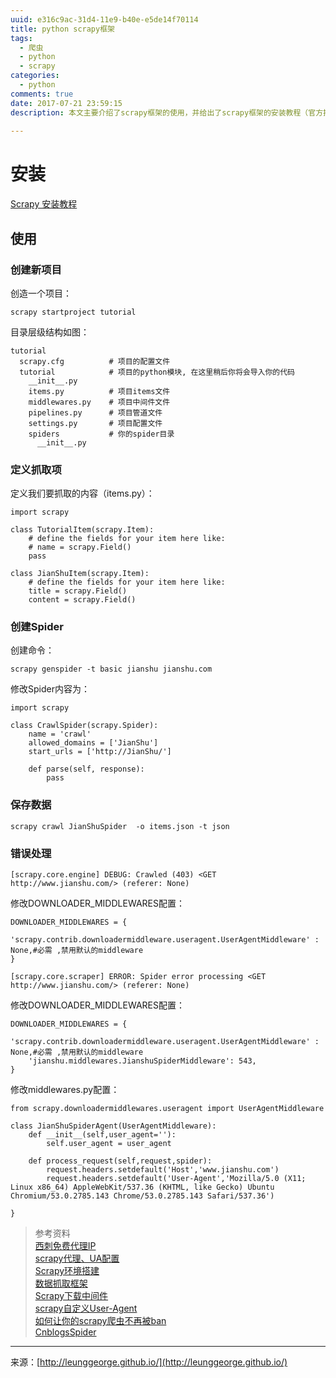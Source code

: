 ```yaml
---
uuid: e316c9ac-31d4-11e9-b40e-e5de14f70114
title: python scrapy框架
tags:
  - 爬虫
  - python
  - scrapy
categories:
  - python
comments: true
date: 2017-07-21 23:59:15
description: 本文主要介绍了scrapy框架的使用，并给出了scrapy框架的安装教程（官方指南）。 
 
---
```


# 安装

[Scrapy 安装教程](http://scrapy-chs.readthedocs.io/zh_CN/latest/intro/install.html)

## 使用
### 创建新项目
创造一个项目：  

```
scrapy startproject tutorial
```
目录层级结构如图：  

```
tutorial 
  scrapy.cfg          # 项目的配置文件
  tutorial            # 项目的python模块, 在这里稍后你将会导入你的代码
    __init__.py       
    items.py          # 项目items文件
    middlewares.py    # 项目中间件文件
    pipelines.py      # 项目管道文件
    settings.py       # 项目配置文件
    spiders           # 你的spider目录
      __init__.py     
```

### 定义抓取项
定义我们要抓取的内容（items.py）： 

```
import scrapy

class TutorialItem(scrapy.Item):
    # define the fields for your item here like:
    # name = scrapy.Field()
    pass

class JianShuItem(scrapy.Item):
    # define the fields for your item here like:
    title = scrapy.Field()
    content = scrapy.Field()    
```
### 创建Spider
创建命令：

```
scrapy genspider -t basic jianshu jianshu.com
```

修改Spider内容为：

```
import scrapy

class CrawlSpider(scrapy.Spider):
    name = 'crawl'
    allowed_domains = ['JianShu']
    start_urls = ['http://JianShu/']

    def parse(self, response):
        pass
```

### 保存数据

```
scrapy crawl JianShuSpider  -o items.json -t json
```

### 错误处理
`[scrapy.core.engine] DEBUG: Crawled (403) <GET http://www.jianshu.com/> (referer: None)`

修改DOWNLOADER_MIDDLEWARES配置：

```
DOWNLOADER_MIDDLEWARES = {
    'scrapy.contrib.downloadermiddleware.useragent.UserAgentMiddleware' : None,#必需 ,禁用默认的middleware
}
```

`[scrapy.core.scraper] ERROR: Spider error processing <GET http://www.jianshu.com/> (referer: None)`

修改DOWNLOADER_MIDDLEWARES配置：

```
DOWNLOADER_MIDDLEWARES = {
    'scrapy.contrib.downloadermiddleware.useragent.UserAgentMiddleware' : None,#必需 ,禁用默认的middleware
    'jianshu.middlewares.JianshuSpiderMiddleware': 543,
}
```

修改middlewares.py配置：

```
from scrapy.downloadermiddlewares.useragent import UserAgentMiddleware

class JianShuSpiderAgent(UserAgentMiddleware):
    def __init__(self,user_agent=''):
        self.user_agent = user_agent

    def process_request(self,request,spider):
        request.headers.setdefault('Host','www.jianshu.com')
        request.headers.setdefault('User-Agent','Mozilla/5.0 (X11; Linux x86_64) AppleWebKit/537.36 (KHTML, like Gecko) Ubuntu Chromium/53.0.2785.143 Chrome/53.0.2785.143 Safari/537.36')

}
```




> 参考资料  
> [西刺免费代理IP](http://www.xicidaili.com/)  
> [scrapy代理、UA配置](http://www.cnblogs.com/rwxwsblog/p/4575894.html?utm_source=tuicool&utm_medium=referral)  
> [Scrapy环境搭建](http://agroup.baidu.com/media/md/article/78144)  
> [数据抓取框架](http://agroup.baidu.com/searchwar/md/article/155920)  
> [Scrapy下载中间件](http://www.jianshu.com/p/1352fb39bd94)  
> [scrapy自定义User-Agent](http://www.jianshu.com/p/0f39f9ca37d5)  
> [如何让你的scrapy爬虫不再被ban](http://www.cnblogs.com/rwxwsblog/p/4575894.html?utm_source=tuicool&utm_medium=referral)  
> [CnblogsSpider](https://github.com/jackgitgz/CnblogsSpider/blob/master/cnblogs/settings.py)

---
<link rel="stylesheet" href="http://yandex.st/highlightjs/6.1/styles/default.min.css">
<script src="http://yandex.st/highlightjs/6.1/highlight.min.js"></script>
<script>
hljs.tabReplace = ' ';
hljs.initHighlightingOnLoad();
</script>


来源：[http://leunggeorge.github.io/](http://leunggeorge.github.io/)  
